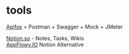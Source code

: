 # tools

[Apifox](https://www.apifox.cn/)  = Postman + Swagger + Mock + JMeter


[Notion.so](https://www.notion.so/) - Notes, Tasks, Wikis  
[AppFlowy.IO](https://www.appflowy.io/) Notion Alternative
